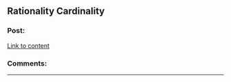 ## Rationality Cardinality

### Post:

[Link to content](http://rationalitycardinality.com/)

### Comments:

---

